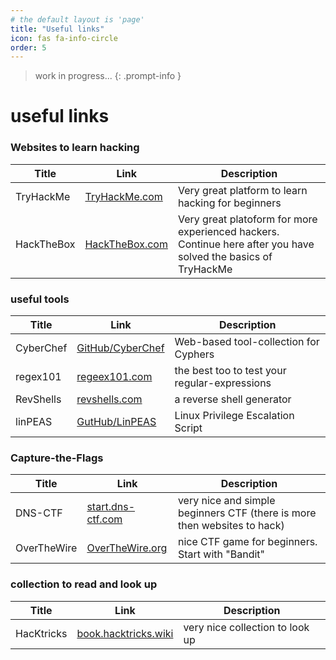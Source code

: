 ```yaml
---
# the default layout is 'page'
title: "Useful links"
icon: fas fa-info-circle
order: 5
---
```


> work in progress...
{: .prompt-info }

# useful links

### Websites to learn hacking

| Title      | Link                                          | Description                                                                                                    |
| ---------- | --------------------------------------------- | -------------------------------------------------------------------------------------------------------------- |
| TryHackMe  | [TryHackMe.com](https://tryhackme.com/)       | Very great platform to learn hacking for beginners                                                             |
| HackTheBox | [HackTheBox.com](https://www.hackthebox.com/) | Very great platoform for more experienced hackers. Continue here after you have solved the basics of TryHackMe |

### useful tools

| Title     | Link                                                                       | Description                                   |
| --------- | -------------------------------------------------------------------------- | --------------------------------------------- |
| CyberChef | [GitHub/CyberChef](https://gchq.github.io/CyberChef/)                      | Web-based tool-collection for Cyphers         |
| regex101  | [regeex101.com](https://regex101.com/)                                     | the best too to test your regular-expressions |
| RevShells | [revshells.com](https://www.revshells.com/)                                | a reverse shell generator                     |
| linPEAS   | [GutHub/LinPEAS](https://github.com/peass-ng/PEASS-ng/tree/master/linPEAS) | Linux Privilege Escalation Script             |



### Capture-the-Flags
| Title       | Link                                        | Description                                                              |
| ----------- | ------------------------------------------- | ------------------------------------------------------------------------ |
| DNS-CTF     | [start.dns-ctf.com](start.dns-ctf.com)      | very nice and simple beginners CTF (there is more then websites to hack) |
| OverTheWire | [OverTheWire.org](https://overthewire.org/) | nice CTF game for beginners. Start with "Bandit"                         |


### collection to read and look up
| Title      | Link                                                  | Description                     |
| ---------- | ----------------------------------------------------- | ------------------------------- |
| HacKtricks | [book.hacktricks.wiki](https://book.hacktricks.wiki/) | very nice collection to look up |
